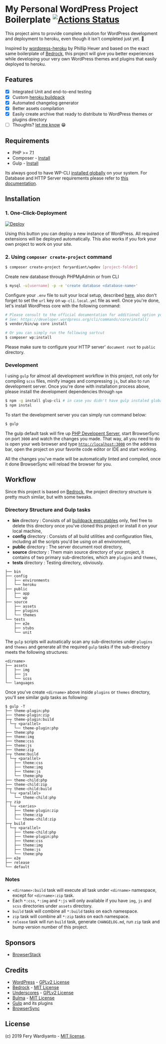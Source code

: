 # My Personal WordPress Project Boilerplate [![Actions Status](https://github.com/feryardiant/wpdev/workflows/Tests%20and%20Build/badge.svg)](https://github.com/feryardiant/wpdev/actions)

This project aims to provide complete solution for WordPress development and deployment to heroku, even though it isn't completed just yet. 😬

Inspired by [wordpress-heroku](https://github.com/PhilippHeuer/wordpress-heroku) by Phillip Heuer and based on the exact same boilerplate of [Bedrock](https://roots.io/bedrock/), this project will give you better experiences while developing your very own WordPress themes and plugins that easily deployed to heroku.

## Features

* [x] Integrated Unit and end-to-end testing
* [x] Custom [heroku buildpack](https://devcenter.heroku.com/articles/buildpack-api)
* [x] Automated changelog generator
* [x] Better assets compilation
* [x] Easily create archive that ready to distribute to WordPress themes or plugins directory
* [ ] Thoughts? [let me know](https://github.com/feryardiant/wpdev/issues/new) 😁

## Requirements

* PHP >= 7.1
* Composer - [Install](https://getcomposer.org/doc/00-intro.md#installation-linux-unix-osx)
* Gulp - [Install](https://gulpjs.com/docs/en/getting-started/quick-start#install-the-gulp-command-line-utility)

Its always good to have WP-CLI [installed globally](https://wp-cli.org/#installing) on your system. For Database and HTTP Server requirements please refer to [this documentation](https://wordpress.org/about/requirements).

## Installation

### 1. One-Click-Deployment

[![Deploy](https://www.herokucdn.com/deploy/button.svg)](https://heroku.com/deploy?template=https://github.com/feryardiant/wpdev/tree/master)

Using this button you can deploy a new instance of WordPress. All required extensions will be deployed automatically. This also works if you fork your own project to work on your site.

### 2. Using `composer create-project` command

```bash
$ composer create-project feryardiant/wpdev [project-folder]
```

Create new database through PHPMyAdmin or from CLI

```bash
$ mysql -u[username] -p -e 'create database <database-name>'
```

Configure your `.env` file to suit your local setup, described [here](https://roots.io/bedrock/docs/installing-bedrock), also don't forget to set the `url` key on `wp-cli.local.yml` file as well. Once you're done, let's install WordPress core with the following command:

```bash
# Please consult to the official documentation for additional option you might needed for the setup
# See: https://developer.wordpress.org/cli/commands/core/install/
$ vendor/bin/wp core install

# Or you can simply run the following sortcut
$ composer wp:install
```

Please make sure to configure your HTTP server' `document root` to `public` directory.

### Development

I using `gulp` for almost all development workflow in this project, not only for compiling `scss` files, minify images and compressing `js`, but also to run development server. Once you're done with installation process above, please install the development dependencies through `npm`

```bash
$ npm -g install glup-cli # in case you didn't have gulp instaled globally on your system
$ npm instal
```

To start the development server you can simply run command below:

```bash
$ gulp
```

The gulp default task will fire up [PHP Developent Server](https://www.php.net/manual/en/features.commandline.webserver.php), start BrowserSync on port `3000` and watch the changes you made. That way, all you need to do is open your web browser and type [`http://localhost:3000`](http://locahost:3000) on the address bar, open the project on your favorite code editor or IDE and start working.

All the changes you've made will be automatically linted and compiled, once it done BrowserSync will reload the browser for you.

## Workflow

Since this project is based on [Bedrock](https://roots.io/bedrock/docs/folder-structure/), the project directory structure is pretty much similar, but with some tweaks.

### Directory Structure and Gulp tasks

* **bin** directory : Consists of all [buildpack executables](https://devcenter.heroku.com/articles/buildpack-api#buildpack-api) only, feel free to delete this directory once you've cloned this project or install it on your local machine,
* **config** directory : Consists of all build utilities and configuration files, including all the scripts you'd be using on all environment,
* **public** directory : The server document root directory,
* **source** directory : Them main source directory of your project, it contains of two primary sub-directories, which are `plugins` and `themes`,
* **tests** directory : Testing directory, obviously.

```
├── bin
├── config
│   ├── environments
│   └── heroku
├── public
│   ├── app
│   └── wp
├── source
│   ├── assets
│   ├── plugins
│   └── themes
└── tests
    ├── e2e
    ├── stubs
    └── unit
```

The `gulp` scripts will autoatically scan any sub-directories under `plugins` and `themes` and generate all the required `gulp` tasks if the sub-directory meets the following structures:

```
<dirname>
├── assets
│   ├── img
│   ├── js
│   └── scss
└── languages
```

Once you've create `<dirname>` above inside `plugins` or `themes` directory, you'll see similar gulp tasks as following:

```
$ gulp -T
├── theme-plugin:php
├── theme-plugin:zip
├─┬ theme-plugin:build
│ └─┬ <parallel>
│   └── theme-plugin:php
├── theme:php
├── theme:img
├── theme:css
├── theme:js
├── theme:zip
├─┬ theme:build
│ └─┬ <parallel>
│   ├── theme:css
│   ├── theme:img
│   ├── theme:js
│   └── theme:php
├── theme-child:php
├── theme-child:zip
├─┬ theme-child:build
│ └─┬ <parallel>
│   └── theme-child:php
├─┬ zip
│ └─┬ <series>
│   ├── theme-plugin:zip
│   ├── theme:zip
│   └── theme-child:zip
├─┬ build
│ └─┬ <parallel>
│   ├── theme-child:php
│   ├── theme-plugin:php
│   ├── theme:css
│   ├── theme:img
│   ├── theme:js
│   └── theme:php
├── e2e
├── release
└── default
```

### Notes

* `<dirname>:build` task will execute all task under `<dirname>` namespace, except for `<dirname>:zip` task.
* Each `*:css`, `*:img` and `*:js` will only available if you have `img`, `js` and `scss` directories under `assets` directory.
* `build` task will combine all `*:build` tasks on each namespace.
* `zip` task will combine all `*:zip` tasks on each namespace.
* `release` task will run `build` task, generate `CHANGELOG.md`, run `zip` task and bump version number of this project.

## Sponsors

* [BrowserStack](https://browserstack.com)

## Credits

* [WordPress](https://wordpress.org/) - [GPLv2 License](https://wordpress.org/about/license/)
* [Bedrock](https://roots.io/bedrock/) - [MIT License](https://github.com/roots/bedrock/blob/master/LICENSE.md)
* [Underscores](https://underscores.me) - [GPLv2 License](https://github.com/Automattic/_s/blob/master/LICENSE)
* [Bulma](https://bulma.io) - [MIT License](https://github.com/jgthms/bulma/blob/master/LICENSE)
* [Gulp](https://gulpjs.com) and its plugins
* [BrowserSync](https://browsersync.io)

## License

(c) 2019 Fery Wardiyanto - [MIT license](LICENSE).
